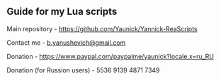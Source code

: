 ## **Guide for my Lua scripts**

Main repository - https://github.com/Yaunick/Yannick-ReaScripts

Contact me - b.yanushevich@gmail.com

Donation - https://www.paypal.com/paypalme/yaunick?locale.x=ru_RU

Donation (for Russion users) - 5536 9139 4871 7349
